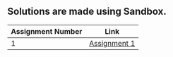 ## Solutions are made using Sandbox.



| Assignment Number        | Link         | 
| ------------- |:-------------:| 
|1 |  [Assignment 1](https://codesandbox.io/s/eager-merkle-wh9kj?file=/src/styles.css&resolutionWidth=825&resolutionHeight=677)|


